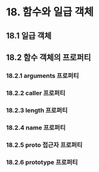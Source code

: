 # 18. 함수와 일급 객체
## 18.1 일급 객체
## 18.2 함수 객체의 프로퍼티
### 18.2.1 arguments 프로퍼티
### 18.2.2 caller 프로퍼티
### 18.2.3 length 프로퍼티
### 18.2.4 name 프로퍼티
### 18.2.5 __proto__ 접근자 프로퍼티
### 18.2.6 prototype 프로퍼티

